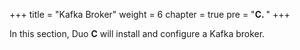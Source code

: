 +++
title = "Kafka Broker"
weight = 6
chapter = true
pre = "<b>C. </b>"
+++

In this section, Duo **C** will install and configure a Kafka broker.